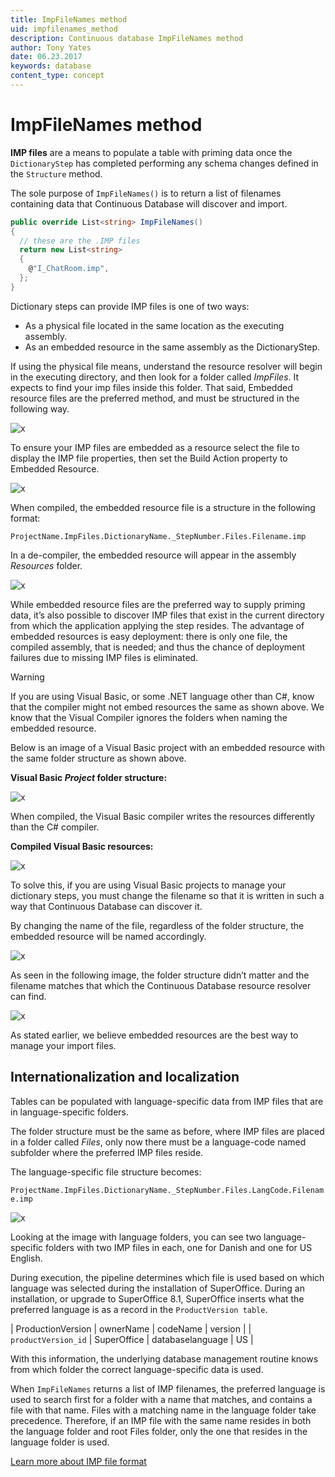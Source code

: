 ```yaml
---
title: ImpFileNames method
uid: impfilenames_method
description: Continuous database ImpFileNames method
author: Tony Yates
date: 06.23.2017
keywords: database
content_type: concept
---
```


# ImpFileNames method

**IMP files** are a means to populate a table with priming data once the `DictionaryStep` has completed performing any schema changes defined in the `Structure` method.

The sole purpose of `ImpFileNames()` is to return a list of filenames containing data that Continuous Database will discover and import.

```csharp
public override List<string> ImpFileNames()
{
  // these are the .IMP files
  return new List<string>
  {
    @"I_ChatRoom.imp",
  };
}
```

Dictionary steps can provide IMP files is one of two ways:

* As a physical file located in the same location as the executing assembly.
* As an embedded resource in the same assembly as the DictionaryStep.

If using the physical file means, understand the resource resolver will begin in the executing directory, and then look for a folder called *ImpFiles*. It expects to find your imp files inside this folder. That said, Embedded resource files are the preferred method, and must be structured in the following way.

![x][img1]

To ensure your IMP files are embedded as a resource select the file to display the IMP file properties, then set the Build Action property to Embedded Resource.

![x][img2]

When compiled, the embedded resource file is a structure in the following format:

`ProjectName.ImpFiles.DictionaryName._StepNumber.Files.Filename.imp`

In a de-compiler, the embedded resource will appear in the assembly *Resources* folder.

![x][img3]

While embedded resource files are the preferred way to supply priming data, it’s also possible to discover IMP files that exist in the current directory from which the application applying the step resides. The advantage of embedded resources is easy deployment: there is only one file, the compiled assembly, that is needed; and thus the chance of deployment failures due to missing IMP files is eliminated.

> [!WARNING]
> If you are using Visual Basic, or some .NET language other than C#, know that the compiler might not embed resources the same as shown above. We know that the Visual Compiler ignores the folders when naming the embedded resource.

Below is an image of a Visual Basic project with an embedded resource with the same folder structure as shown above.

**Visual Basic *Project* folder structure:**

![x][img4]

When compiled, the Visual Basic compiler writes the resources differently than the C# compiler.

**Compiled Visual Basic resources:**

![x][img5]

To solve this, if you are using Visual Basic projects to manage your dictionary steps, you must change the filename so that it is written in such a way that Continuous Database can discover it.

By changing the name of the file, regardless of the folder structure, the embedded resource will be named accordingly.

![x][img6]

As seen in the following image, the folder structure didn’t matter and the filename matches that which the Continuous Database resource resolver can find.

![x][img7]

As stated earlier, we believe embedded resources are the best way to manage your import files.

## Internationalization and localization

Tables can be populated with language-specific data from IMP files that are in language-specific folders.

The folder structure must be the same as before, where IMP files are placed in a folder called *Files*, only now there must be a language-code named subfolder where the preferred IMP files reside.

The language-specific file structure becomes:

`ProjectName.ImpFiles.DictionaryName._StepNumber.Files.LangCode.Filename.imp`

![x][img8]

Looking at the image with language folders, you can see two language-specific folders with two IMP files in each, one for Danish and one for US English.

During execution, the pipeline determines which file is used based on which language was selected during the installation of SuperOffice. During an installation, or upgrade to SuperOffice 8.1, SuperOffice inserts what the preferred language is as a record in the `ProductVersion table`.

| ProductionVersion | ownerName | codeName | version |
| `productVersion_id` | SuperOffice | databaselanguage | US |

With this information, the underlying database management routine knows from which folder the correct language-specific data is used.

When `ImpFileNames` returns a list of IMP filenames, the preferred language is used to search first for a folder with a name that matches, and contains a file with that name. Files with a matching name in the language folder take precedence. Therefore, if an IMP file with the same name resides in both the language folder and root Files folder, only the one that resides in the language folder is used.

[Learn more about IMP file format][1]

<!-- Referenced links -->
[1]: imp-file-format.md

<!-- Referenced images -->
[img1]: media/image008.png
[img2]: media/image009.png
[img3]: media/image010.png
[img4]: media/image011.png
[img5]: media/image012.png
[img6]: media/image013.png
[img7]: media/image014.png
[img8]: media/image015.png

